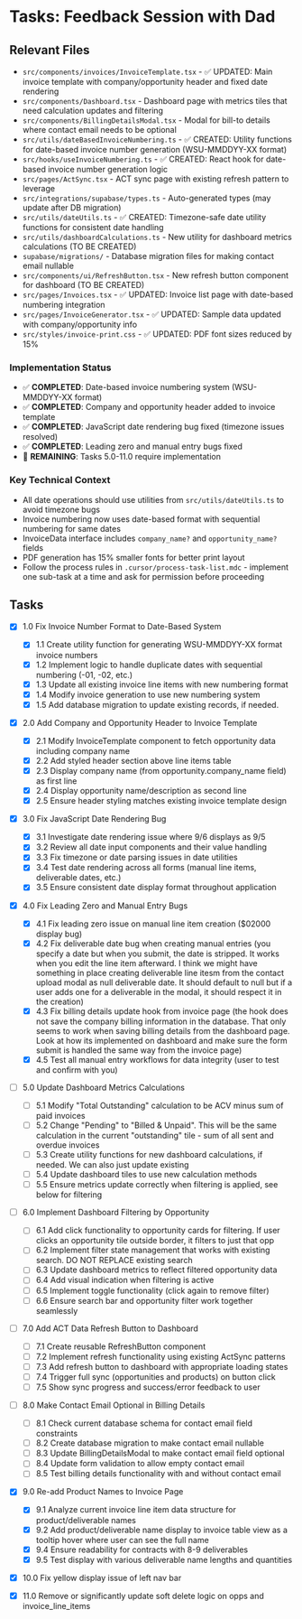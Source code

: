 # Tasks: Feedback Session with Dad

## Relevant Files

- `src/components/invoices/InvoiceTemplate.tsx` - ✅ UPDATED: Main invoice template with company/opportunity header and fixed date rendering
- `src/components/Dashboard.tsx` - Dashboard page with metrics tiles that need calculation updates and filtering
- `src/components/BillingDetailsModal.tsx` - Modal for bill-to details where contact email needs to be optional
- `src/utils/dateBasedInvoiceNumbering.ts` - ✅ CREATED: Utility functions for date-based invoice number generation (WSU-MMDDYY-XX format)
- `src/hooks/useInvoiceNumbering.ts` - ✅ CREATED: React hook for date-based invoice number generation logic
- `src/pages/ActSync.tsx` - ACT sync page with existing refresh pattern to leverage
- `src/integrations/supabase/types.ts` - Auto-generated types (may update after DB migration)
- `src/utils/dateUtils.ts` - ✅ CREATED: Timezone-safe date utility functions for consistent date handling
- `src/utils/dashboardCalculations.ts` - New utility for dashboard metrics calculations (TO BE CREATED)
- `supabase/migrations/` - Database migration files for making contact email nullable
- `src/components/ui/RefreshButton.tsx` - New refresh button component for dashboard (TO BE CREATED)
- `src/pages/Invoices.tsx` - ✅ UPDATED: Invoice list page with date-based numbering integration
- `src/pages/InvoiceGenerator.tsx` - ✅ UPDATED: Sample data updated with company/opportunity info
- `src/styles/invoice-print.css` - ✅ UPDATED: PDF font sizes reduced by 15%

### Implementation Status

- ✅ **COMPLETED**: Date-based invoice numbering system (WSU-MMDDYY-XX format)
- ✅ **COMPLETED**: Company and opportunity header added to invoice template
- ✅ **COMPLETED**: JavaScript date rendering bug fixed (timezone issues resolved)
- ✅ **COMPLETED**: Leading zero and manual entry bugs fixed
- 🔄 **REMAINING**: Tasks 5.0-11.0 require implementation

### Key Technical Context

- All date operations should use utilities from `src/utils/dateUtils.ts` to avoid timezone bugs
- Invoice numbering now uses date-based format with sequential numbering for same dates
- InvoiceData interface includes `company_name?` and `opportunity_name?` fields
- PDF generation has 15% smaller fonts for better print layout
- Follow the process rules in `.cursor/process-task-list.mdc` - implement one sub-task at a time and ask for permission before proceeding

## Tasks

- [x] 1.0 Fix Invoice Number Format to Date-Based System
  - [x] 1.1 Create utility function for generating WSU-MMDDYY-XX format invoice numbers
  - [x] 1.2 Implement logic to handle duplicate dates with sequential numbering (-01, -02, etc.)
  - [x] 1.3 Update all existing invoice line items with new numbering format
  - [x] 1.4 Modify invoice generation to use new numbering system
  - [x] 1.5 Add database migration to update existing records, if needed.

- [x] 2.0 Add Company and Opportunity Header to Invoice Template
  - [x] 2.1 Modify InvoiceTemplate component to fetch opportunity data including company name
  - [x] 2.2 Add styled header section above line items table
  - [x] 2.3 Display company name (from opportunity.company_name field) as first line
  - [x] 2.4 Display opportunity name/description as second line
  - [x] 2.5 Ensure header styling matches existing invoice template design

- [x] 3.0 Fix JavaScript Date Rendering Bug
  - [x] 3.1 Investigate date rendering issue where 9/6 displays as 9/5
  - [x] 3.2 Review all date input components and their value handling
  - [x] 3.3 Fix timezone or date parsing issues in date utilities
  - [x] 3.4 Test date rendering across all forms (manual line items, deliverable dates, etc.)
  - [x] 3.5 Ensure consistent date display format throughout application

- [x] 4.0 Fix Leading Zero and Manual Entry Bugs
  - [x] 4.1 Fix leading zero issue on manual line item creation ($02000 display bug)
  - [x] 4.2 Fix deliverable date bug when creating manual entries (you specify a date but when you submit, the date is stripped. It works when you edit the line item afterward. I think we might have something in place creating deliverable line itesm from the contact upload modal as null deliverable date. It should default to null but if a user adds one for a deliverable in the modal, it should respect it in the creation)
  - [x] 4.3 Fix billing details update hook from invoice page (the hook does not save the company billing information in the database. That only seems to work when saving billing details from the dashboard page. Look at how its implemented on dashboard and make sure the form submit is handled the same way from the invoice page)
  - [x] 4.5 Test all manual entry workflows for data integrity (user to test and confirm with you)

- [ ] 5.0 Update Dashboard Metrics Calculations
  - [ ] 5.1 Modify "Total Outstanding" calculation to be ACV minus sum of paid invoices
  - [ ] 5.2 Change "Pending" to "Billed & Unpaid". This will be the same calculation in the current "outstanding" tile - sum of all sent and overdue invoices
  - [ ] 5.3 Create utility functions for new dashboard calculations, if needed. We can also just update existing
  - [ ] 5.4 Update dashboard tiles to use new calculation methods
  - [ ] 5.5 Ensure metrics update correctly when filtering is applied, see below for filtering

- [ ] 6.0 Implement Dashboard Filtering by Opportunity
  - [ ] 6.1 Add click functionality to opportunity cards for filtering. If user clicks an opportunity tile outside border, it filters to just that opp
  - [ ] 6.2 Implement filter state management that works with existing search. DO NOT REPLACE existing search
  - [ ] 6.3 Update dashboard metrics to reflect filtered opportunity data
  - [ ] 6.4 Add visual indication when filtering is active
  - [ ] 6.5 Implement toggle functionality (click again to remove filter)
  - [ ] 6.6 Ensure search bar and opportunity filter work together seamlessly

- [ ] 7.0 Add ACT Data Refresh Button to Dashboard
  - [ ] 7.1 Create reusable RefreshButton component
  - [ ] 7.2 Implement refresh functionality using existing ActSync patterns
  - [ ] 7.3 Add refresh button to dashboard with appropriate loading states
  - [ ] 7.4 Trigger full sync (opportunities and products) on button click
  - [ ] 7.5 Show sync progress and success/error feedback to user

- [ ] 8.0 Make Contact Email Optional in Billing Details
  - [ ] 8.1 Check current database schema for contact email field constraints
  - [ ] 8.2 Create database migration to make contact email nullable
  - [ ] 8.3 Update BillingDetailsModal to make contact email field optional
  - [ ] 8.4 Update form validation to allow empty contact email
  - [ ] 8.5 Test billing details functionality with and without contact email

- [x] 9.0 Re-add Product Names to Invoice Page
  - [x] 9.1 Analyze current invoice line item data structure for product/deliverable names
  - [x] 9.2 Add product/deliverable name display to invoice table view as a tooltip hover where user can see the full name
  - [x] 9.4 Ensure readability for contracts with 8-9 deliverables
  - [x] 9.5 Test display with various deliverable name lengths and quantities

- [x] 10.0 Fix yellow display issue of left nav bar

- [x] 11.0 Remove or significantly update soft delete logic on opps and invoice_line_items